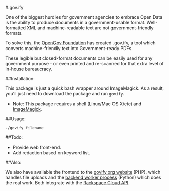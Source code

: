 #.gov.ify

One of the biggest hurdles for government agencies to embrace Open Data is the ability to produce documents in a government-usable format. Well-formatted XML and machine-readable text are not government-friendly formats.

To solve this, the [OpenGov Foundation](http://opengovfoundation.org/) has created .gov.ify, a tool which converts machine-friendly text into Government-ready PDFs.

These legible but closed-format documents can be easily used for any government purpose - or even printed and re-scanned for that extra level of in-house bureaucracy.



##Installation:

This package is just a quick bash wrapper around ImageMagick.  As a result, you'll just need to download the package and run `govify`.

* Note: This package requires a shell (Linux/Mac OS X/etc) and [ImageMagick](http://www.imagemagick.org/).


##Usage:

`./govify filename`


##Todo:

* Provide web front-end.
* Add redaction based on keyword list.


##Also:

We also have available the frontend to the [govify.org website](https://github.com/opengovfoundation/govify-site) (PHP), which handles file uploads and the [backend worker process](https://github.com/opengovfoundation/govify-worker) (Python) which does the real work.  Both integrate with the [Rackspace Cloud API](http://developer.rackspace.com/).
